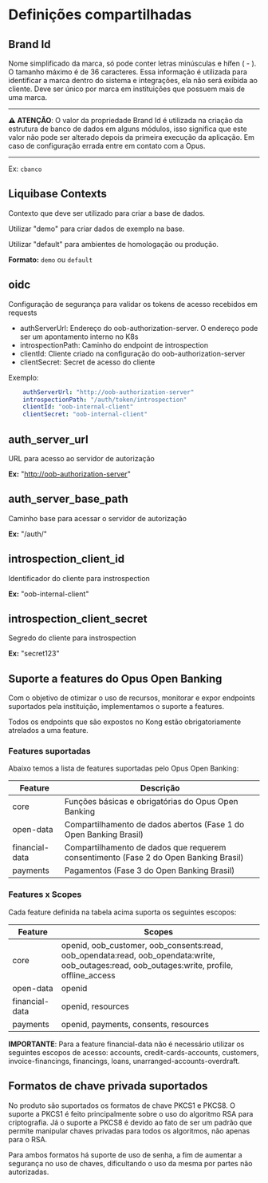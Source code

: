 # Definições compartilhadas

## Brand Id

Nome simplificado da marca, só pode conter letras minúsculas e hífen ( - ).
O tamanho máximo é de 36 caracteres. Essa informação é utilizada para identificar
a marca dentro do sistema e integrações, ela não será exibida ao cliente.
Deve ser único por marca em instituições que possuem mais de uma marca.

***

**:warning: ATENÇÃO**: O valor da propriedade Brand Id é utilizada na criação da
estrutura de banco de dados em alguns módulos, isso significa que este valor não
pode ser alterado depois da primeira execução da aplicação. Em caso de configuração
errada entre em contato com a Opus.

***

Ex: `cbanco`

## Liquibase Contexts

Contexto que deve ser utilizado para criar a base de dados.

Utilizar "demo" para criar dados de exemplo na base.

Utilizar "default" para ambientes de homologação ou produção.

**Formato:** `demo` ou `default`

## oidc

Configuração de segurança para validar os tokens de acesso recebidos
em requests

* authServerUrl: Endereço do oob-authorization-server. O endereço pode ser um
apontamento interno no K8s
* introspectionPath: Caminho do endpoint de introspection
* clientId: Cliente criado na configuração do oob-authorization-server
* clientSecret: Secret de acesso do cliente

Exemplo:

```yaml
    authServerUrl: "http://oob-authorization-server"
    introspectionPath: "/auth/token/introspection"
    clientId: "oob-internal-client"
    clientSecret: "oob-internal-client" 
```

## auth_server_url

URL para acesso ao servidor de autorização

**Ex:** "<http://oob-authorization-server>"

## auth_server_base_path

Caminho base para acessar o servidor de autorização

**Ex:** "/auth/"

## introspection_client_id

Identificador do cliente para instrospection

**Ex:** "oob-internal-client"

## introspection_client_secret

Segredo do cliente para instrospection

**Ex:** "secret123"

## Suporte a features do Opus Open Banking

Com o objetivo de otimizar o uso de recursos, monitorar e expor endpoints
suportados pela instituição, implementamos o suporte a features.

Todos os endpoints que são expostos no Kong estão obrigatoriamente atrelados a
uma feature.

### Features suportadas

Abaixo temos a lista de features suportadas pelo Opus Open Banking:

| Feature        | Descrição                                                                            |
| -------------- | ------------------------------------------------------------------------------------ |
| core           | Funções básicas e obrigatórias do Opus Open Banking                                  |
| open-data      | Compartilhamento de dados abertos (Fase 1 do Open Banking Brasil)                    |
| financial-data | Compartilhamento de dados que requerem consentimento (Fase 2 do Open Banking Brasil) |
| payments       | Pagamentos (Fase 3 do Open Banking Brasil)                                           |

### Features x Scopes

Cada feature definida na tabela acima suporta os seguintes escopos:

| Feature        | Scopes                                                                                                                                       |
| -------------- | -------------------------------------------------------------------------------------------------------------------------------------------- |
| core           | openid, oob_customer, oob_consents:read, oob_opendata:read, oob_opendata:write, oob_outages:read, oob_outages:write, profile, offline_access |
| open-data      | openid                                                                                                                                       |
| financial-data | openid, resources                                                                                                                            |
| payments       | openid, payments, consents, resources                                                                                                        |

**IMPORTANTE**: Para a feature financial-data não é necessário utilizar os
seguintes escopos de acesso: accounts, credit-cards-accounts, customers, invoice-financings,
financings, loans, unarranged-accounts-overdraft.

## Formatos de chave privada suportados

No produto são suportados os formatos de chave PKCS1 e PKCS8. O suporte a PKCS1
é feito principalmente sobre o uso do algoritmo RSA para criptografia. Já o
suporte a PKCS8 é devido ao fato de ser um padrão que permite manipular chaves
privadas para todos os algoritmos, não apenas para o RSA.

Para ambos formatos há suporte de uso de senha, a fim de aumentar a segurança no
uso de chaves, dificultando o uso da mesma por partes não autorizadas.
